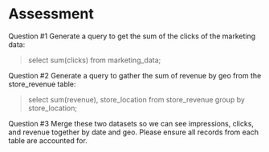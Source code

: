 # Assessment
Question #1 Generate a query to get the sum of the clicks of the marketing data: 

>select sum(clicks) from marketing_data;

Question #2 Generate a query to gather the sum of revenue by geo from the store_revenue table:

>select sum(revenue), store_location
>from store_revenue
>group by store_location;

Question #3 Merge these two datasets so we can see impressions, clicks, and revenue together by date and geo. Please ensure all records from each table are accounted for.

